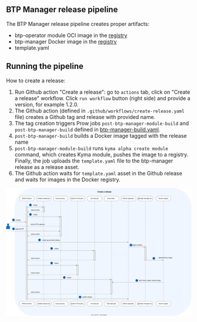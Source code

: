 ## BTP Manager release pipeline

The BTP Manager release pipeline creates proper artifacts:
 - btp-operator module OCI image in the [registry](https://console.cloud.google.com/artifacts/docker/kyma-project/europe/prod/btp-manager)
 - btp-manager Docker image in the [registry](http://europe-docker.pkg.dev/kyma-project/prod/unsigned/component-descriptors/kyma.project.io/module/btp-operator)
 - template.yaml

## Running the pipeline
How to create a release:

1. Run Github action "Create a release": go to `actions` tab, click on "Create a release" workflow. Click `run workflow` button (right side) and provide a version, for example 1.2.0.
2. The Github action (defined in `.github/workflows/create-release.yaml` file) creates a Github tag and release with provided name.
3. The tag creation triggers Prow jobs `post-btp-manager-module-build` and `post-btp-manager-build` defined in [btp-manager-build.yaml](https://github.com/kyma-project/test-infra/blob/main/prow/jobs/btp-manager/btp-manager-build.yaml).
4. `post-btp-manager-build` builds a Docker image tagged with the release name
5. `post-btp-manager-module-build` runs `kyma alpha create module` command, which creates Kyma module, pushes the image to a registry. Finally, the job uploads the `template.yaml` file to the btp-manager release as a release asset.
6. The Github action waits for `template.yaml` asset in the Github release and waits for images in the Docker registry.

![Release diagram](./assets/release.svg)
